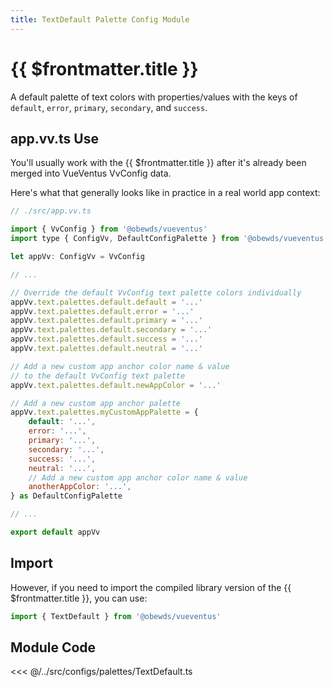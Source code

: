 ```yaml
---
title: TextDefault Palette Config Module
---
```


<script setup>
    import DocsPackageVersion from '../../../src/views/compos/DocsPackageVersion.vue'
</script>





# {{ $frontmatter.title }}

A default palette of text colors with properties/values with the keys of `default`, `error`, `primary`, `secondary`, and `success`.








## app.vv.ts Use

You'll usually work with the {{ $frontmatter.title }} after it's already been merged into VueVentus VvConfig data.

Here's what that generally looks like in practice in a real world app context:

```javascript
// ./src/app.vv.ts

import { VvConfig } from '@obewds/vueventus'
import type { ConfigVv, DefaultConfigPalette } from '@obewds/vueventus'

let appVv: ConfigVv = VvConfig

// ...

// Override the default VvConfig text palette colors individually
appVv.text.palettes.default.default = '...'
appVv.text.palettes.default.error = '...'
appVv.text.palettes.default.primary = '...'
appVv.text.palettes.default.secondary = '...'
appVv.text.palettes.default.success = '...'
appVv.text.palettes.default.neutral = '...'

// Add a new custom app anchor color name & value
// to the default VvConfig text palette
appVv.text.palettes.default.newAppColor = '...'

// Add a new custom app anchor palette
appVv.text.palettes.myCustomAppPalette = {
    default: '...',
    error: '...',
    primary: '...',
    secondary: '...',
    success: '...',
    neutral: '...',
    // Add a new custom app anchor color name & value
    anotherAppColor: '...',
} as DefaultConfigPalette

// ...

export default appVv
```








## Import

However, if you need to import the compiled library version of the {{ $frontmatter.title }}, you can use:

```javascript
import { TextDefault } from '@obewds/vueventus'
```












## Module Code

<<< @/../src/configs/palettes/TextDefault.ts






<DocsPackageVersion/>



